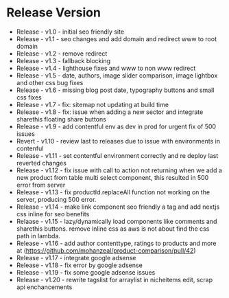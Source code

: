 # Release Version
* Release - v1.0 - initial seo friendly site
* Release - v1.1 - seo changes and add domain and redirect www to root domain
* Release - v1.2 - remove redirect
* Release - v1.3 - fallback blocking
* Release - v1.4 - lighthouse fixes and www to non www redirect
* Release - v1.5 - date, authors, image slider comparison, image lightbox and other css bug fixes
* Release - v1.6 - missing blog post date, typography buttons and small css fixes
* Release - v1.7 - fix: sitemap not updating at build time
* Release - v1.8 - fix: issue when adding a new sector and integrate sharethis floating share buttons
* Release - v1.9 - add contentful env as dev in prod for urgent fix of 500 issues
* Revert  - v1.10 - review last to releases due to issue with environments in contenful
* Release - v1.11 - set contentful environment correctly and re deploy last reverted changes
* Release - v1.12 - fix issue with call to action not returning when we add a new product from table multi select component, this resulted in 500 error from server
* Release - v1.13 - fix productId.replaceAll function not working on the server, producing 500 error.
* Release - v1.14 - make link component seo friendly a tag and add nextjs css inline for seo benefits
* Relaase - v1.15 - lazy/dynamically load components like comments and sharethis buttons. remove inline css as aws is not about find the css path in lambda.
* Release - v1.16 - add author contenttype, ratings to products and more at (https://github.com/mohanzeal/product-comparison/pull/42)
* Release - v1.17 - integrate google adsense
* Release - v1.18 - fix error by google adsense
* Release - v1.19 - fix some google adsense issues
* Release - v1.20 - rewrite tagslist for arraylist in nicheitems edit, scrap api enchancements
